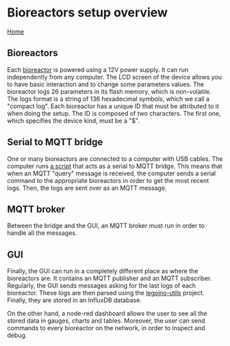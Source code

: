 # Bioreactors setup overview

[Home](../../README.md)

## Bioreactors

Each [bioreactor](https://github.com/Hackuarium/bioreactor) is powered using a 12V power supply. It can run independently from any computer. The LCD screen of the device allows you to have basic interaction and to change some parameters values. The bioreactor logs 26 parameters in its flash memory, which is non-volatile. The logs format is a string of 136 hexadecimal symbols, which we call a "compact log". Each bioreactor has a unique ID that must be attributed to it when doing the setup. The ID is composed of two characters. The first one, which specifies the device kind, must be a "\$".

## Serial to MQTT bridge

One or many bioreactors are connected to a computer with USB cables. The computer runs [a script](https://github.com/Hackuarium/serial-mqtt-brigde) that acts as a serial to MQTT bridge. This means that when an MQTT "query" message is received, the computer sends a serial command to the appropriate bioreactors in order to get the most recent logs. Then, the logs are sent over as an MQTT message.

## MQTT broker

Between the bridge and the GUI, an MQTT broker must run in order to handle all the messages.

## GUI

Finally, the GUI can run in a completely different place as where the bioreactors are. It contains an MQTT publisher and an MQTT subscriber. Regularly, the GUI sends messages asking for the last logs of each bioreactor. These logs are then parsed using the [legoino-utils](https://github.com/Hackuarium/legoino-util) project. Finally, they are stored in an InfluxDB database.

On the other hand, a node-red dashboard allows the user to see all the stored data in gauges, charts and tables. Moreover, the user can send commands to every bioreactor on the network, in order to inspect and debug.
